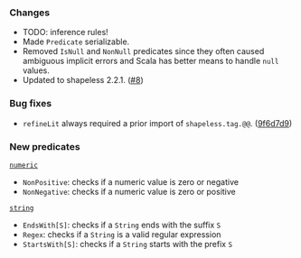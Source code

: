 ### Changes

* TODO: inference rules!
* Made `Predicate` serializable.
* Removed `IsNull` and `NonNull` predicates since they often caused ambiguous
  implicit errors and Scala has better means to handle `null` values.
* Updated to shapeless 2.2.1. ([#8])

### Bug fixes

* `refineLit` always required a prior import of `shapeless.tag.@@`. ([9f6d7d9])

### New predicates

[`numeric`](https://github.com/fthomas/refined/blob/v0.1.0/src/main/scala/eu/timepit/refined/numeric.scala)

* `NonPositive`: checks if a numeric value is zero or negative
* `NonNegative`: checks if a numeric value is zero or positive

[`string`](https://github.com/fthomas/refined/blob/v0.1.0/src/main/scala/eu/timepit/refined/string.scala)

* `EndsWith[S]`: checks if a `String` ends with the suffix `S`
* `Regex`: checks if a `String` is a valid regular expression
* `StartsWith[S]`: checks if a `String` starts with the prefix `S`

[#8]: https://github.com/fthomas/refined/issues/8
[9f6d7d9]: https://github.com/fthomas/refined/commit/9f6d7d9ba22d20eee0a2fe2f721cde30fb4f94f9
